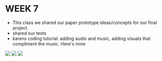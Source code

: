 # WEEK 7 

- This class we shared our paper prototype ideas/concepts for our final project. 
- shared our texts
- karens coding tutorial: adding audio and music, adding visuals that compliment the music. Here's mine 

<img src="textnotes.jpg">
<img src="textnotes2.jpg">

<img src="music.JPG">
